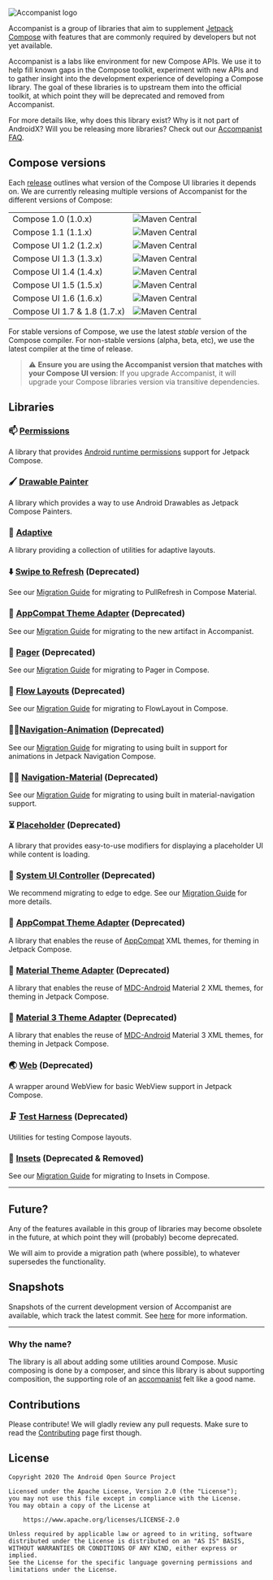![Accompanist logo](docs/header.png)

Accompanist is a group of libraries that aim to supplement [Jetpack Compose][compose] with features that are commonly required by developers but not yet available.

Accompanist is a labs like environment for new Compose APIs. We use it to help fill known gaps in the Compose toolkit, experiment with new APIs and to gather insight into the development experience of developing a Compose library. The goal of these libraries is to upstream them into the official toolkit, at which point they will be deprecated and removed from Accompanist.

For more details like, why does this library exist? Why is it not part of AndroidX? Will you be releasing more libraries? Check out our [Accompanist FAQ](https://medium.com/p/b55117b02712).

## Compose versions

Each [release](https://github.com/google/accompanist/releases) outlines what version of the Compose UI libraries it depends on. We are currently releasing multiple versions of Accompanist for the different versions of Compose:

<table>
 <tr>
  <td>Compose 1.0 (1.0.x)</td><td><img alt="Maven Central" src="https://img.shields.io/maven-central/v/com.google.accompanist/accompanist-permissions?versionPrefix=0.20"></td>
 </tr>
 <tr>
  <td>Compose 1.1 (1.1.x)</td><td><img alt="Maven Central" src="https://img.shields.io/maven-central/v/com.google.accompanist/accompanist-permissions?versionPrefix=0.23"></td>
 </tr>
 <tr>
  <td>Compose UI 1.2 (1.2.x)</td><td><img alt="Maven Central" src="https://img.shields.io/maven-central/v/com.google.accompanist/accompanist-permissions?versionPrefix=0.25"></td>
 </tr>
 <tr>
  <td>Compose UI 1.3 (1.3.x)</td><td><img alt="Maven Central" src="https://img.shields.io/maven-central/v/com.google.accompanist/accompanist-permissions?versionPrefix=0.28"></td>
 </tr>
 <tr>
  <td>Compose UI 1.4 (1.4.x)</td><td><img alt="Maven Central" src="https://img.shields.io/maven-central/v/com.google.accompanist/accompanist-permissions?versionPrefix=0.30"></td>
 </tr>
 <tr>
  <td>Compose UI 1.5 (1.5.x)</td><td><img alt="Maven Central" src="https://img.shields.io/maven-central/v/com.google.accompanist/accompanist-permissions?versionPrefix=0.32"></td>
 </tr>
 <tr>
  <td>Compose UI 1.6 (1.6.x)</td><td><img alt="Maven Central" src="https://img.shields.io/maven-central/v/com.google.accompanist/accompanist-permissions?versionPrefix=0.34"></td>
 </tr>
  <tr>
  <td>Compose UI 1.7 & 1.8 (1.7.x)</td><td><img alt="Maven Central" src="https://img.shields.io/maven-central/v/com.google.accompanist/accompanist-permissions?versionPrefix=0.36"></td>
 </tr>
</table>

For stable versions of Compose, we use the latest *stable* version of the Compose compiler. For non-stable versions (alpha, beta, etc), we use the latest compiler at the time of release.

> :warning: **Ensure you are using the Accompanist version that matches with your Compose UI version**: If you upgrade Accompanist, it will upgrade your Compose libraries version via transitive dependencies.

## Libraries

### 📫 [Permissions](./permissions/)
A library that provides [Android runtime permissions][runtimepermissions] support for Jetpack Compose.

### 🖌️ [Drawable Painter](./drawablepainter/)
A library which provides a way to use Android Drawables as Jetpack Compose Painters.

### 📜 [Adaptive](./adaptive/)
A library providing a collection of utilities for adaptive layouts.

### ⬇️ [Swipe to Refresh](./swiperefresh/) (Deprecated)
See our [Migration Guide](https://google.github.io/accompanist/swiperefresh/) for migrating to PullRefresh in Compose Material.

### 🎨 [AppCompat Theme Adapter](./appcompat-theme/) (Deprecated)
See our [Migration Guide](https://google.github.io/accompanist/appcompat-theme/) for migrating to the new artifact in Accompanist.

### 📖 [Pager](./pager/) (Deprecated)
See our [Migration Guide](https://google.github.io/accompanist/pager/) for migrating to Pager in Compose.

### 🌊 [Flow Layouts](./flowlayout/) (Deprecated)
See our [Migration Guide](https://google.github.io/accompanist/flowlayout/) for migrating to FlowLayout in Compose.

### 🧭✨[Navigation-Animation](./navigation-animation/) (Deprecated)
See our [Migration Guide](https://google.github.io/accompanist/navigation-animation/) for migrating to using built in support for animations in Jetpack Navigation Compose. 

### 🧭🎨️ [Navigation-Material](./navigation-material/) (Deprecated)
See our [Migration Guide](https://google.github.io/accompanist/navigation-material/) for migrating to using built in material-navigation support. 

### ⏳ [Placeholder](./placeholder/) (Deprecated)
A library that provides easy-to-use modifiers for displaying a placeholder UI while content is loading.

### 🍫 [System UI Controller](./systemuicontroller/) (Deprecated)
We recommend migrating to edge to edge. See our [Migration Guide](https://google.github.io/accompanist/systemuicontroller/) for more details.

### 🎨 [AppCompat Theme Adapter](./themeadapter-appcompat/) (Deprecated)
A library that enables the reuse of [AppCompat][appcompat] XML themes, for theming in Jetpack Compose.

### 🎨 [Material Theme Adapter](./themeadapter-material/) (Deprecated)
A library that enables the reuse of [MDC-Android][mdc] Material 2 XML themes, for theming in Jetpack Compose.

### 🎨 [Material 3 Theme Adapter](./themeadapter-material3/) (Deprecated)
A library that enables the reuse of [MDC-Android][mdc] Material 3 XML themes, for theming in Jetpack Compose.

### 🌏 [Web](./web/) (Deprecated)
A wrapper around WebView for basic WebView support in Jetpack Compose.

### 🗜 [Test Harness](./testharness/) (Deprecated)
Utilities for testing Compose layouts.

### 📐 [Insets](./insets/) (Deprecated & Removed)
See our [Migration Guide](https://google.github.io/accompanist/insets/) for migrating to Insets in Compose.

---

## Future?

Any of the features available in this group of libraries may become obsolete in the future, at which point they will (probably) become deprecated. 

We will aim to provide a migration path (where possible), to whatever supersedes the functionality.

## Snapshots

Snapshots of the current development version of Accompanist are available, which track the latest commit. See [here](docs/using-snapshot-version.md) for more information. 

---

### Why the name?

The library is all about adding some utilities around Compose. Music composing is done by a
composer, and since this library is about supporting composition, the supporting role of an [accompanist](https://en.wikipedia.org/wiki/Accompaniment) felt like a good name.

## Contributions

Please contribute! We will gladly review any pull requests.
Make sure to read the [Contributing](CONTRIBUTING.md) page first though.

## License

```
Copyright 2020 The Android Open Source Project
 
Licensed under the Apache License, Version 2.0 (the "License");
you may not use this file except in compliance with the License.
You may obtain a copy of the License at

    https://www.apache.org/licenses/LICENSE-2.0

Unless required by applicable law or agreed to in writing, software
distributed under the License is distributed on an "AS IS" BASIS,
WITHOUT WARRANTIES OR CONDITIONS OF ANY KIND, either express or implied.
See the License for the specific language governing permissions and
limitations under the License.
```

[appcompat]: https://developer.android.com/jetpack/androidx/releases/appcompat
[compose]: https://developer.android.com/jetpack/compose
[snap]: https://oss.sonatype.org/content/repositories/snapshots/com/google/accompanist/
[mdc]: https://github.com/material-components/material-components-android
[windowinsets]: https://developer.android.com/reference/kotlin/android/view/WindowInsets
[viewpager]: https://developer.android.com/reference/kotlin/androidx/viewpager/widget/ViewPager
[runtimepermissions]: https://developer.android.com/guide/topics/permissions/overview
